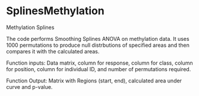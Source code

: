 SplinesMethylation
==================

Methylation Splines


The code performs Smoothing Splines ANOVA on methylation data. It uses 1000 permutations to produce null distrbutions of specified areas and then compares it with the calculated areas. 


Function inputs: Data matrix, column for response, column for class, column for position, column for individual ID,
                and number of permutations required.
                
                
Function Output: Matrix with Regions (start, end), calculated area under curve and p-value. 
